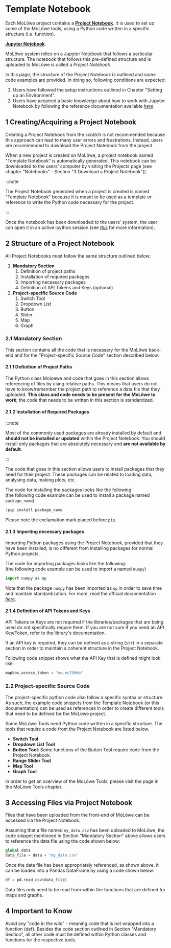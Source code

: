 # Template Notebook

Each MoLöwe project contains a [**Project Notebook**](glossary.md#notebook).
It is used to set up some of the MoLöwe tools, using a Python code written in a specific structure (i.e. function).

[**Jupyter Notebook**](https://jupyter-notebook.readthedocs.io/en/stable/).

MoLöwe system relies on a Jupyter Notebook that follows a particular structure.
The notebook that follows this pre-defined structure and is uploaded to MoLöwe is called a *Project Notebook*.

In this page, the structure of the Project Notebook is outlined and some code examples are provided.
In doing so, following conditions are expected:

1. Users have followed the setup instructions outlined in Chapter "Setting up an Environment".
2. Users have acquired a basic knowledge about how to work with Jupyter Notebook by following the reference documentation 
available [*here*](https://jupyter-notebook.readthedocs.io/en/stable/).

## **1 Creating/Acquiring a Project Notebook**

Creating a Project Notebook from the scratch is not recommended because this approach can lead to many user errors and frustrations.
Instead, users are recommended to download the Project Notebook from the project.

When a new project is created on MoLöwe, a project notebook named "Template Notebook" is automatically generated.
This notebook can be downloaded to the users' computer by visiting the Projects page
(see chapter "Notebooks" - Section "3 Download a Project Notebook")).

:::note

The Project Notebook generated when a project is created is named "Template Notebook" because it is meant to be used as
a template or reference to write the Python code necessary for the project.

:::

Once the notebook has been downloaded to the users' system, the user can open it in an active ipython session
(see [*this*](https://jupyter-notebook.readthedocs.io/en/stable/notebook.html#starting-the-notebook-server) for more information).

## **2 Structure of a Project Notebook**

All Project Notebooks must follow the same structure outlined below:

1. **Mandatory Section**
   1. Definition of project paths
   2. Installation of required packages
   3. Importing necessary packages
   4. Definition of API Tokens and Keys (optional)
2. **Project-specific Source Code**
   1. Switch Tool
   2. Dropdown List
   3. Button
   4. Slider
   5. Map
   6. Graph

### 2.1 Mandatory Section

This section contains all the code that is necessary for the MoLöwe back-end and for the "Project-specific Source Code"
section described below.

#### 2.1.1 Definition of Project Paths

The Python class Moloewe and code that goes in this section allows referencing of files by using relative paths.
This means that users do not have to know/remember the project path to reference a data file that they uploaded.
**This class and code needs to be present for the MoLöwe to work**; the code that needs to be written in this section is standardized.

#### 2.1.2 Installation of Required Packages

:::note

Most of the commonly used packages are already installed by default and **should not be installed or updated** within
the Project Notebook. You should install only packages that are absolutely necessary and **are not available by default**.

:::

The code that goes in this section allows users to install packages that they need for their project.
These packages can be related to loading data, analysing data, making plots, etc.

The code for installing the packages looks like the following:  
(the following code example can be used to install a package named `package_name`)

```python
!pip install package_name
```

Please note the exclamation mark placed before `pip`.

#### 2.1.3 Importing necessary packages

Importing Python packages using the Project Notebook, provided that they have been installed,
is no different from installing packages for normal Python projects.

The code for importing packages looks like the following:  
(the following code example can be used to import a named `numpy`)

```python
import numpy as np
```

Note that the package `numpy` has been imported as `np` in order to save time and maintain standardization.
For more, read the official documentation [*here*](https://numpy.org/doc/stable/user/absolute_beginners.html#how-to-import-numpy).

#### 2.1.4 Definition of API Tokens and Keys

API Tokens or Keys are not required if the libraries/packages that are being used do not specifically require them.
If you are not sure if you need an API Key/Token, refer to the library's documentation.

If an API key is required, they can be defined as a string (`str`) in a separate section in order to maintain a
coherent structure in the Project Notebook.

Following code snippet shows what the API Key that is defined might look like:

```python
mapbox_access_token = "ew.ecI9kWp"
```

### 2.2 Project-specific Source Code

The project-specific python code also follow a specific syntax or structure. As such, the example code snippets
from the Template Notebook (or this documentation) can be used as references in order to create different tools that
need to be defined for the MoLöwe project.

Some MoLöwe Tools need Python code written in a specific structure. The tools that require a code from the Project
Notebook are listed below.

* **Switch Tool**
* **Dropdown List Tool**
* **Button Tool**: Some functions of the Button Tool require code from the Project Notebook.
* **Range Slider Tool**
* **Map Tool**
* **Graph Tool**

In order to get an overview of the MoLöwe Tools, please visit the page in the MoLöwe Tools chapter.

## **3 Accessing Files via Project Notebook**

Files that have been uploaded from the front-end of MoLöwe can be accessed via the Project Notebook.

Assuming that a file named `my_data.csv` has been uploaded to MoLöwe, the code snippet mentioned in Section
"Mandatory Section" above allows users to reference the data file using the code shown below:

```python
global data
data_file = data + "my_data.csv"
```

Once the data file has been appropriately referenced, as shown above, it can be loaded into a Pandas DataFrame by
using a code shown below:

```python
df = pd.read_csv(data_file)
```

Data files only need to be read from within the functions that are defined for maps and graphs.

## **4 Important to Know**

Avoid any "code in the wild" - meaning code that is not wrapped into a function (def).
Besides the code section outlined in Section "Mandatory Section", all other code must be defined within Python classes
and functions for the respective tools.
